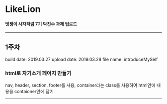 # LikeLion

#### 멋쟁이 사자처럼 7기 박진수 과제 업로드

________________________________________________________________
## 1주차
build date: 2019.03.27
upload date: 2019.03.28
file name: introduceMySelf
### html로 자기소개 페이지 만들기

nav, header, section, footer를 사용,
container라는 class를 사용하여 html안에 내용을 contaioner안에 담기
________________________________________________________________
